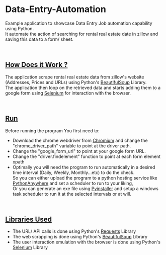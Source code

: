 # Data-Entry-Automation
<p>Example application to showcase Data Entry Job automation capability using Python.<br>
It automate the action of searching for rental real estate date in zillow and saving this data to a form/ sheet. 
</p>
<br>
<h2><u>How Does it Work ?</u></h2>
<p>The application scrape rental real estate data from zillow's website (Addresses, Prices and URLs) using Python's <a href="https://www.crummy.com/software/BeautifulSoup/bs4/doc/" target="_blank">BeautifulSoup</a> Library.<br>
The application then loop on the retrieved data and starts adding them to a google form using <a href="https://www.selenium.dev/documentation/" target="_blank">Selenium</a> for interaction with the browser.
</p>
<br>

<h2><u>Run</u></h3>
 <p>Before running the program You first need to:<br>
 <ul><li>Download the chrome webdriver from <a href="https://chromedriver.chromium.org/downloads">Chromium</a> and change the "chrome_driver_path" variable to point at the driver path.</li>
 <li>Change the "google_form_url" to point at your google form URL.</li>
 <li>Change the "driver.findelement" function to point at each form element xpath</li>
 <li>Optimally you will need the program to run automatically in a desired time interval (Daily, Weekly, Monthly...etc) to do the check.<br>
 So you can either upload the program to a python hosting service like <a href="https://www.pythonanywhere.com/" target="_blank">PythonAnywhere</a> and set a scheduler to run to your liking,<br>Or you can generate an exe file using <a href="https://pyinstaller.org/en/stable/" target="_blank">Pyinstaller</a> and setup a windows task scheduler to run it at the selected intervals or at will.</li>
 </ul></p>
 
 
<br>

<h2><u>Libraries Used</u></h3>
<ul>
<li>The URL/ API calls is done using Python's <a href="https://requests.readthedocs.io/en/latest/" target="_blank">Requests</a> Library</li>
<li>The web scrapping is done using Python's <a href="https://www.crummy.com/software/BeautifulSoup/bs4/doc/" target="_blank">BeautifulSoup</a> Library</li>
<li>The user interaction emulation with the browser is done using Python's <a href="https://www.selenium.dev/documentation/" target="_blank">Selenium</a> Library</li>
</ul>

